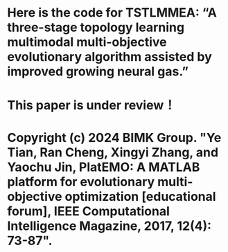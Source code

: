 # Here is the code for TSTLMMEA: “A three-stage topology learning multimodal multi-objective evolutionary algorithm assisted by improved growing neural gas.”
# This paper is under review！
# Copyright (c) 2024 BIMK Group. "Ye Tian, Ran Cheng, Xingyi Zhang, and Yaochu Jin, PlatEMO: A MATLAB platform for evolutionary multi-objective optimization [educational forum], IEEE Computational Intelligence Magazine, 2017, 12(4): 73-87".
